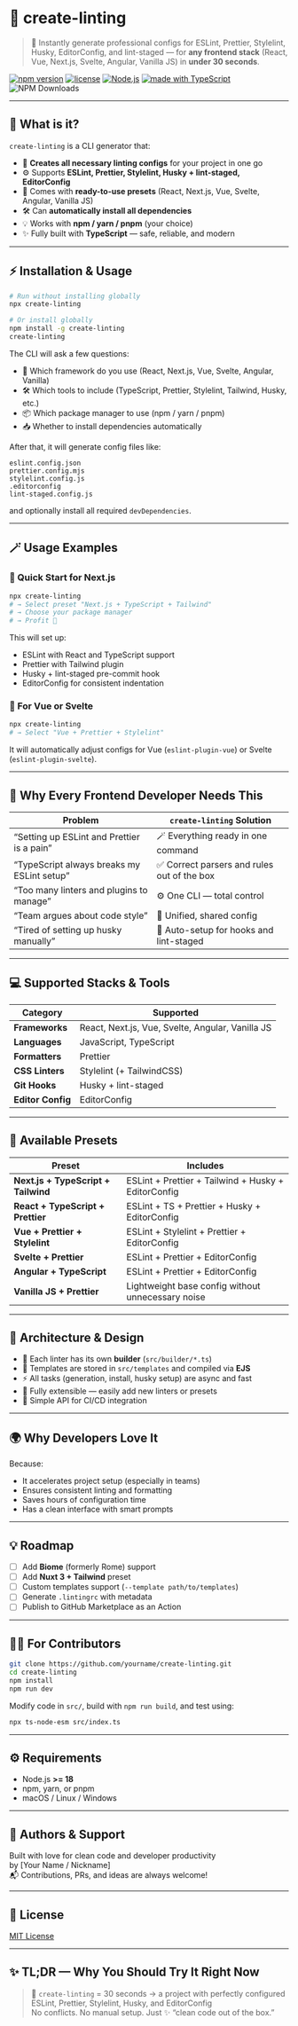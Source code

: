 # 🧩 create-linting

> 🚀 Instantly generate professional configs for ESLint, Prettier, Stylelint, Husky, EditorConfig,
> and lint-staged — for **any frontend stack** (React, Vue, Next.js, Svelte, Angular, Vanilla JS) in
> **under 30 seconds**.

[![npm version](https://img.shields.io/npm/v/create-linting.svg?style=flat&color=brightgreen)](https://www.npmjs.com/package/create-linting)
[![license](https://img.shields.io/npm/l/create-linting)](LICENSE)
[![Node.js](https://img.shields.io/badge/Node-%3E=18-blue.svg)]()
[![made with TypeScript](https://img.shields.io/badge/TypeScript-💙-blue)]()
![NPM Downloads](https://img.shields.io/npm/dm/create-linting)

---

## 🧠 What is it?

`create-linting` is a CLI generator that:

- 🔧 **Creates all necessary linting configs** for your project in one go
- ⚙️ Supports **ESLint, Prettier, Stylelint, Husky + lint-staged, EditorConfig**
- 🧠 Comes with **ready-to-use presets** (React, Next.js, Vue, Svelte, Angular, Vanilla JS)
- 🛠️ Can **automatically install all dependencies**
- 💡 Works with **npm / yarn / pnpm** (your choice)
- ✨ Fully built with **TypeScript** — safe, reliable, and modern

---

## ⚡ Installation & Usage

```bash
# Run without installing globally
npx create-linting

# Or install globally
npm install -g create-linting
create-linting
```

The CLI will ask a few questions:

- 🧱 Which framework do you use (React, Next.js, Vue, Svelte, Angular, Vanilla)
- 🛠️ Which tools to include (TypeScript, Prettier, Stylelint, Tailwind, Husky, etc.)
- 📦 Which package manager to use (npm / yarn / pnpm)
- 📥 Whether to install dependencies automatically

After that, it will generate config files like:

```
eslint.config.json
prettier.config.mjs
stylelint.config.js
.editorconfig
lint-staged.config.js
```

and optionally install all required `devDependencies`.

---

## 🪄 Usage Examples

### 🚀 Quick Start for Next.js

```bash
npx create-linting
# → Select preset "Next.js + TypeScript + Tailwind"
# → Choose your package manager
# → Profit 💸
```

This will set up:

- ESLint with React and TypeScript support
- Prettier with Tailwind plugin
- Husky + lint-staged pre-commit hook
- EditorConfig for consistent indentation

### 🧱 For Vue or Svelte

```bash
npx create-linting
# → Select "Vue + Prettier + Stylelint"
```

It will automatically adjust configs for Vue (`eslint-plugin-vue`) or Svelte
(`eslint-plugin-svelte`).

---

## 🎯 Why Every Frontend Developer Needs This

| Problem                                    | `create-linting` Solution                   |
| ------------------------------------------ | ------------------------------------------- |
| “Setting up ESLint and Prettier is a pain” | 🪄 Everything ready in one command          |
| “TypeScript always breaks my ESLint setup” | ✅ Correct parsers and rules out of the box |
| “Too many linters and plugins to manage”   | ⚙️ One CLI — total control                  |
| “Team argues about code style”             | 💬 Unified, shared config                   |
| “Tired of setting up husky manually”       | 🧠 Auto-setup for hooks and lint-staged     |

---

## 💻 Supported Stacks & Tools

| Category          | Supported                                        |
| ----------------- | ------------------------------------------------ |
| **Frameworks**    | React, Next.js, Vue, Svelte, Angular, Vanilla JS |
| **Languages**     | JavaScript, TypeScript                           |
| **Formatters**    | Prettier                                         |
| **CSS Linters**   | Stylelint (+ TailwindCSS)                        |
| **Git Hooks**     | Husky + lint-staged                              |
| **Editor Config** | EditorConfig                                     |

---

## 🧰 Available Presets

| Preset                              | Includes                                            |
| ----------------------------------- | --------------------------------------------------- |
| **Next.js + TypeScript + Tailwind** | ESLint + Prettier + Tailwind + Husky + EditorConfig |
| **React + TypeScript + Prettier**   | ESLint + TS + Prettier + Husky + EditorConfig       |
| **Vue + Prettier + Stylelint**      | ESLint + Stylelint + Prettier + EditorConfig        |
| **Svelte + Prettier**               | ESLint + Prettier + EditorConfig                    |
| **Angular + TypeScript**            | ESLint + Prettier + EditorConfig                    |
| **Vanilla JS + Prettier**           | Lightweight base config without unnecessary noise   |

---

## 🧠 Architecture & Design

- 📁 Each linter has its own **builder** (`src/builder/*.ts`)
- 🧩 Templates are stored in `src/templates` and compiled via **EJS**
- ⚡ All tasks (generation, install, husky setup) are async and fast
- 🧱 Fully extensible — easily add new linters or presets
- 💬 Simple API for CI/CD integration

---

## 🌍 Why Developers Love It

Because:

- It accelerates project setup (especially in teams)
- Ensures consistent linting and formatting
- Saves hours of configuration time
- Has a clean interface with smart prompts

---

## 💡 Roadmap

- [ ] Add **Biome** (formerly Rome) support
- [ ] Add **Nuxt 3 + Tailwind** preset
- [ ] Custom templates support (`--template path/to/templates`)
- [ ] Generate `.lintingrc` with metadata
- [ ] Publish to GitHub Marketplace as an Action

---

## 🧑‍💻 For Contributors

```bash
git clone https://github.com/yourname/create-linting.git
cd create-linting
npm install
npm run dev
```

Modify code in `src/`, build with `npm run build`, and test using:

```bash
npx ts-node-esm src/index.ts
```

---

## ⚙️ Requirements

- Node.js **>= 18**
- npm, yarn, or pnpm
- macOS / Linux / Windows

---

## 🩷 Authors & Support

Built with love for clean code and developer productivity  
by [Your Name / Nickname]  
📬 Contributions, PRs, and ideas are always welcome!

---

## 🧾 License

[MIT License](./LICENSE)

---

## ✨ TL;DR — Why You Should Try It Right Now

> 🧩 `create-linting` = 30 seconds → a project with perfectly configured ESLint, Prettier,
> Stylelint, Husky, and EditorConfig  
> No conflicts. No manual setup. Just ✨ “clean code out of the box.”
